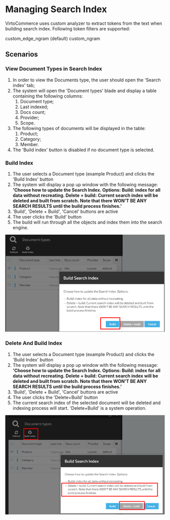 # Managing Search Index

VirtoCommerce uses custom analyzer to extract tokens from the text when building search index. Following token filters are supported:

custom_edge_ngram (default)
custom_ngram

## Scenarios

### View Document Types in Search Index

1. In order to view the Documents type, the user should open the 'Search index' tab;
1. The system will open the 'Document types' blade and display a table containing the following columns:
     1. Document type;
     1. Last indexed;
     1. Docs count;
     1. Provider;
     1. Scope.
1. The following types of documents will be displayed in the table:
     1. Product;
     1. Category;
     1. Member.
1. The 'Build index' button is disabled if no document type is selected.

### Build Index

1. The user selects a Document type (example Product) and clicks the 'Build Index' button
1. The system will display a pop up window with the following message: **'Choose how to update the Search Index. Options:
Build: index for all data without recreating.
Delete + build: Current search index will be deleted and built from scratch. Note that there WON'T BE ANY SEARCH RESULTS until the build process finishes.'**
1. 'Build', 'Delete + Build', 'Cancel' buttons are active
1. The user clicks the 'Build' button
1. The build will run through all the objects and index them into the search engine.

![Fig. Build Index](media/screen-build-index.png)

### Delete And Build Index

1. The user selects a Document type (example Product) and clicks the 'Build Index' button
1. The system will display a pop up window with the following message: **'Choose how to update the Search Index. Options:
Build: index for all data without recreating.
Delete + build: Current search index will be deleted and built from scratch. Note that there WON'T BE ANY SEARCH RESULTS until the build process finishes.'**
1. 'Build', 'Delete + Build', 'Cancel' buttons are active
1. The user clicks the 'Delete+Build' button
1. The current search index of the selected document will be deleted and indexing process will start. 'Delete+Build' is a system operation.

![Fig. Delete and Build Index](media/screen-deletebuild-index.png)